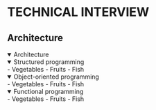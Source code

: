 # TECHNICAL INTERVIEW

## Architecture

<details open>
<summary>Architecture</summary>

<details open>
	<summary>Structured programming</summary>
- Vegetables
- Fruits
- Fish
</details>

<details open>
	<summary>Object-oriented programming</summary>
- Vegetables
- Fruits
- Fish
</details>

<details open>
	<summary>Functional programming</summary>
- Vegetables
- Fruits
- Fish
</details>

</details>
